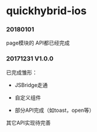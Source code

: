 # quickhybrid-ios

### 20180101

page模块的 API都已经完成

### 20171231 V1.0.0

已完成雏形：

- JSBridge走通

- 自定义组件

- 部分API完成（如toast，open等）

其它API实现待完善
